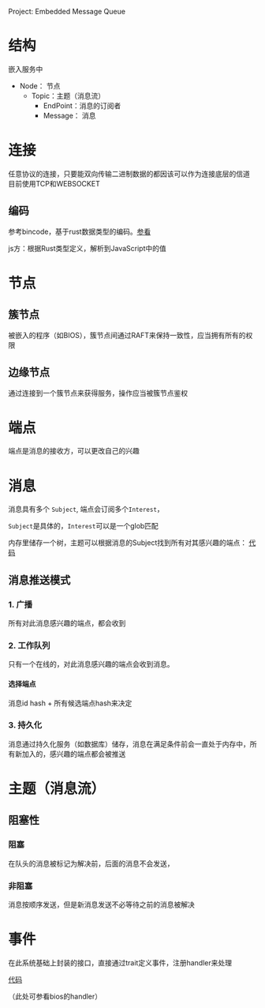 Project: Embedded Message Queue

# 结构
嵌入服务中

- Node： 节点
    - Topic：主题（消息流）
        - EndPoint：消息的订阅者
        - Message： 消息

# 连接
任意协议的连接，只要能双向传输二进制数据的都因该可以作为连接底层的信道
目前使用TCP和WEBSOCKET

## 编码
参考bincode，基于rust数据类型的编码。[参看](./src/protocol/codec.rs)

js方：根据Rust类型定义，解析到JavaScript中的值

# 节点
## 簇节点
被嵌入的程序（如BIOS），簇节点间通过RAFT来保持一致性，应当拥有所有的权限
## 边缘节点
通过连接到一个簇节点来获得服务，操作应当被簇节点鉴权

# 端点
端点是消息的接收方，可以更改自己的兴趣

# 消息
消息具有多个 `Subject`, 端点会订阅多个`Interest`，

`Subject`是具体的，`Interest`可以是一个glob匹配

内存里储存一个树，主题可以根据消息的Subject找到所有对其感兴趣的端点：
[代码](./src/protocol/interest.rs)


## 消息推送模式
### 1. 广播
所有对此消息感兴趣的端点，都会收到
### 2. 工作队列
只有一个在线的，对此消息感兴趣的端点会收到消息。 
#### 选择端点
消息id hash + 所有候选端点hash来决定
### 3. 持久化
消息通过持久化服务（如数据库）储存，消息在满足条件前会一直处于内存中，所有新加入的，感兴趣的端点都会被推送
# 主题（消息流）
## 阻塞性
### 阻塞
在队头的消息被标记为解决前，后面的消息不会发送，
### 非阻塞
消息按顺序发送，但是新消息发送不必等待之前的消息被解决

# 事件
在此系统基础上封装的接口，直接通过trait定义事件，注册handler来处理

[代码](./tests/test_handler.rs)

（此处可参看bios的handler）
